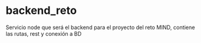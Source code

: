 # backend_reto
Servicio node que será el backend para el proyecto del reto MIND, contiene las rutas, rest y conexión a BD
